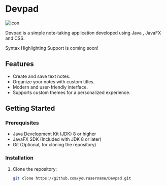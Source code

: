 # Devpad

![icon](https://github.com/yossev/devpad/assets/93604359/e1536f39-03e2-48e7-9f90-969b4a583788)


Devpad is a simple note-taking application developed using Java , JavaFX and CSS.


Syntax Highlighting Support is coming soon!

## Features

- Create and save text notes.
- Organize your notes with custom titles.
- Modern and user-friendly interface.
- Supports custom themes for a personalized experience.

## Getting Started

### Prerequisites

- Java Development Kit (JDK) 8 or higher
- JavaFX SDK (Included with JDK 8 or later)
- Git (Optional, for cloning the repository)

### Installation

1. Clone the repository:

   ```sh
   git clone https://github.com/yourusername/Devpad.git

